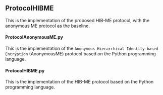 ## ProtocolHIBME

This is the implementation of the proposed HIB-ME protocol, with the anonymous ME protocol as the baseline. 

#### ProtocolAnonymousME.py

This is the implementation of the ``Anonymous Hierarchical Identity-based Encryption`` (AnonymousME) protocol based on the Python programming language. 

#### ProtocolHIBME.py

This is the implementation of the HIB-ME protocol based on the Python programming language. 
